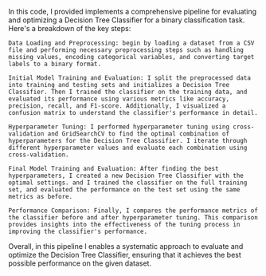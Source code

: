 In this code, I provided implements a comprehensive pipeline for evaluating and optimizing a Decision Tree Classifier for a binary classification task. Here's a breakdown of the key steps:

    Data Loading and Preprocessing: begin by loading a dataset from a CSV file and performing necessary preprocessing steps such as handling missing values, encoding categorical variables, and converting target labels to a binary format.

    Initial Model Training and Evaluation: I split the preprocessed data into training and testing sets and initializes a Decision Tree Classifier. Then I trained the classifier on the training data, and evaluated its performance using various metrics like accuracy, precision, recall, and F1-score. Additionally, I visualized a confusion matrix to understand the classifier's performance in detail.

    Hyperparameter Tuning: I performed hyperparameter tuning using cross-validation and GridSearchCV to find the optimal combination of hyperparameters for the Decision Tree Classifier. I iterate through different hyperparameter values and evaluate each combination using cross-validation.

    Final Model Training and Evaluation: After finding the best hyperparameters, I created a new Decision Tree Classifier with the optimal settings. and I trained the classifier on the full training set, and evaluated the performance on the test set using the same metrics as before.

    Performance Comparison: Finally, I compares the performance metrics of the classifier before and after hyperparameter tuning. This comparison provides insights into the effectiveness of the tuning process in improving the classifier's performance.

Overall, in this pipeline I enables a systematic approach to evaluate and optimize the Decision Tree Classifier, ensuring that it achieves the best possible performance on the given dataset.
